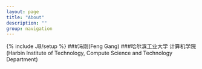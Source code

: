 ```yaml
---
layout: page
title: "About"
description: ""
group: navigation
---
```

{% include JB/setup %}
###冯刚(Feng Gang)
###哈尔滨工业大学 计算机学院(Harbin Institute of Technology, Compute Science and Technology Department)

